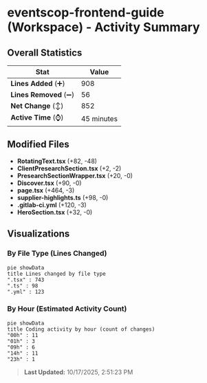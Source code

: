 # eventscop-frontend-guide (Workspace) - Activity Summary 

## Overall Statistics

| Stat                   | Value                                                             |
| ---------------------- | ----------------------------------------------------------------- |
| **Lines Added** (➕)   | 908                                          |
| **Lines Removed** (➖) | 56                                        |
| **Net Change** (↕)    | 852                |
| **Active Time** (⌚)   | 45 minutes |


## Modified Files
- **RotatingText.tsx** (+82, -48)
- **ClientPresearchSection.tsx** (+2, -2)
- **PresearchSectionWrapper.tsx** (+20, -0)
- **Discover.tsx** (+90, -0)
- **page.tsx** (+464, -3)
- **supplier-highlights.ts** (+98, -0)
- **.gitlab-ci.yml** (+120, -3)
- **HeroSection.tsx** (+32, -0)

## Visualizations

### By File Type (Lines Changed)

```mermaid
pie showData
title Lines changed by file type
".tsx" : 743
".ts" : 98
".yml" : 123
```

### By Hour (Estimated Activity Count)

```mermaid
pie showData
title Coding activity by hour (count of changes)
"00h" : 11
"01h" : 3
"09h" : 6
"14h" : 11
"23h" : 1
```


> **Last Updated:** 10/17/2025, 2:51:23 PM